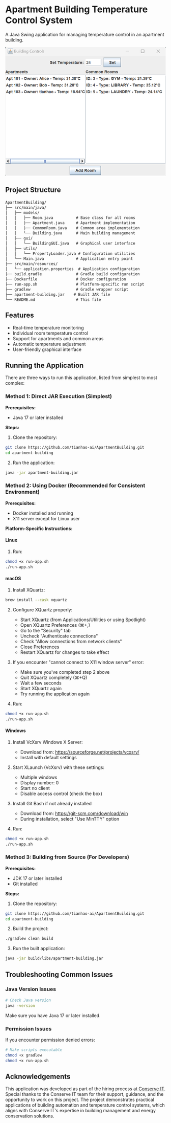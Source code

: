 # Apartment Building Temperature Control System

A Java Swing application for managing temperature control in an apartment building.

![Application Interface](application_interface.png)

## Project Structure

```
ApartmentBuilding/
├── src/main/java/
│   ├── models/
│   │   ├── Room.java          # Base class for all rooms
│   │   ├── Apartment.java     # Apartment implementation
│   │   ├── CommonRoom.java    # Common area implementation
│   │   └── Building.java      # Main building management
│   ├── gui/
│   │   └── BuildingGUI.java   # Graphical user interface
│   ├── utils/
│   │   └── PropertyLoader.java # Configuration utilities
│   └── Main.java              # Application entry point
├── src/main/resources/
│   └── application.properties  # Application configuration
├── build.gradle               # Gradle build configuration
├── Dockerfile                 # Docker configuration
├── run-app.sh                 # Platform-specific run script
├── gradlew                    # Gradle wrapper script
├── apartment-building.jar    # Built JAR file
└── README.md                  # This file
```

## Features

- Real-time temperature monitoring
- Individual room temperature control
- Support for apartments and common areas
- Automatic temperature adjustment
- User-friendly graphical interface

## Running the Application

There are three ways to run this application, listed from simplest to most complex:

### Method 1: Direct JAR Execution (Simplest)

**Prerequisites:**
- Java 17 or later installed

**Steps:**
1. Clone the repository:
```bash
git clone https://github.com/tianhao-ai/ApartmentBuilding.git
cd apartment-building
```
2. Run the application:
```bash
java -jar apartment-building.jar
```

### Method 2: Using Docker (Recommended for Consistent Environment)

**Prerequisites:**
- Docker installed and running
- X11 server except for Linux user

**Platform-Specific Instructions:**

#### Linux
1. Run:
```bash
chmod +x run-app.sh
./run-app.sh
```

#### macOS
1. Install XQuartz:
```bash
brew install --cask xquartz
```

2. Configure XQuartz properly:
   - Start XQuartz (from Applications/Utilities or using Spotlight)
   - Open XQuartz Preferences (⌘+,)
   - Go to the "Security" tab
   - Uncheck "Authenticate connections"
   - Check "Allow connections from network clients"
   - Close Preferences
   - Restart XQuartz for changes to take effect

3. If you encounter "cannot connect to X11 window server" error:
   - Make sure you've completed step 2 above
   - Quit XQuartz completely (⌘+Q)
   - Wait a few seconds
   - Start XQuartz again
   - Try running the application again

4. Run:
```bash
chmod +x run-app.sh
./run-app.sh
```

#### Windows
1. Install VcXsrv Windows X Server:
   - Download from: https://sourceforge.net/projects/vcxsrv/
   - Install with default settings

2. Start XLaunch (VcXsrv) with these settings:
   - Multiple windows
   - Display number: 0
   - Start no client
   - Disable access control (check the box)

3. Install Git Bash if not already installed
   - Download from: https://git-scm.com/download/win
   - During installation, select "Use MinTTY" option

4. Run:
```bash
chmod +x run-app.sh
./run-app.sh
```

### Method 3: Building from Source (For Developers)

**Prerequisites:**
- JDK 17 or later installed
- Git installed

**Steps:**
1. Clone the repository:
```bash
git clone https://github.com/tianhao-ai/ApartmentBuilding.git
cd apartment-building
```

2. Build the project:
```bash
./gradlew clean build
```

3. Run the built application:
```bash
java -jar build/libs/apartment-building.jar
```

## Troubleshooting Common Issues


### Java Version Issues
```bash
# Check Java version
java -version
```
Make sure you have Java 17 or later installed.

### Permission Issues
If you encounter permission denied errors:
```bash
# Make scripts executable
chmod +x gradlew
chmod +x run-app.sh
```

## Acknowledgements

This application was developed as part of the hiring process at [Conserve IT](https://www.conserveit.com.au/). Special thanks to the Conserve IT team for their support, guidance, and the opportunity to work on this project. The project demonstrates practical applications of building automation and temperature control systems, which aligns with Conserve IT's expertise in building management and energy conservation solutions.
